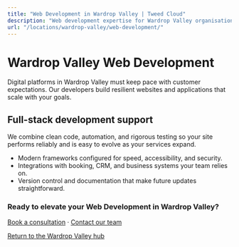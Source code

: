 ```yaml
---
title: "Web Development in Wardrop Valley | Tweed Cloud"
description: "Web development expertise for Wardrop Valley organisations that need dependable platforms."
url: "/locations/wardrop-valley/web-development/"
---
```


# Wardrop Valley Web Development

Digital platforms in Wardrop Valley must keep pace with customer expectations. Our developers build resilient websites and applications that scale with your goals.

## Full-stack development support

We combine clean code, automation, and rigorous testing so your site performs reliably and is easy to evolve as your services expand.

- Modern frameworks configured for speed, accessibility, and security.
- Integrations with booking, CRM, and business systems your team relies on.
- Version control and documentation that make future updates straightforward.

### Ready to elevate your Web Development in Wardrop Valley?

[Book a consultation](/consultation/) · [Contact our team](/contact/)

[Return to the Wardrop Valley hub](/locations/wardrop-valley/)
